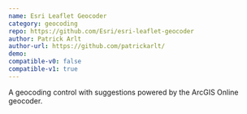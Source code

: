 ```yaml
---
name: Esri Leaflet Geocoder
category: geocoding
repo: https://github.com/Esri/esri-leaflet-geocoder
author: Patrick Arlt
author-url: https://github.com/patrickarlt/
demo: 
compatible-v0: false
compatible-v1: true
---
```


A geocoding control with suggestions powered by the ArcGIS Online geocoder.

